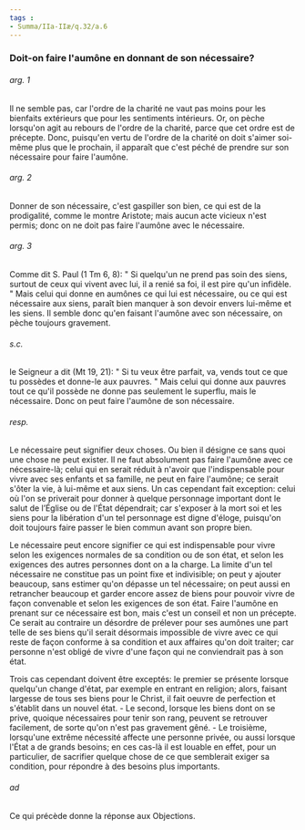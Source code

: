 ```yaml
---
tags : 
- Summa/IIa-IIæ/q.32/a.6
---
```


### Doit-on faire l'aumône en donnant de son nécessaire?

###### arg. 1
Il ne semble pas, car l'ordre de la charité ne vaut pas moins pour les bienfaits extérieurs que pour les sentiments intérieurs. Or, on pèche lorsqu'on agit au rebours de l'ordre de la charité, parce que cet ordre est de précepte. Donc, puisqu'en vertu de l'ordre de la charité on doit s'aimer soi-même plus que le prochain, il apparaît que c'est péché de prendre sur son nécessaire pour faire l'aumône. 

###### arg. 2
Donner de son nécessaire, c'est gaspiller son bien, ce qui est de la prodigalité, comme le montre Aristote; mais aucun acte vicieux n'est permis; donc on ne doit pas faire l'aumône avec le nécessaire. 

###### arg. 3
Comme dit S. Paul (1 Tm 6, 8): " Si quelqu'un ne prend pas soin des siens, surtout de ceux qui vivent avec lui, il a renié sa foi, il est pire qu'un infidèle. " Mais celui qui donne en aumônes ce qui lui est nécessaire, ou ce qui est nécessaire aux siens, paraît bien manquer à son devoir envers lui-même et les siens. Il semble donc qu'en faisant l'aumône avec son nécessaire, on pèche toujours gravement. 

###### s.c.
le Seigneur a dit (Mt 19, 21): " Si tu veux être parfait, va, vends tout ce que tu possèdes et donne-le aux pauvres. " Mais celui qui donne aux pauvres tout ce qu'il possède ne donne pas seulement le superflu, mais le nécessaire. Donc on peut faire l'aumône de son nécessaire. 

###### resp.
Le nécessaire peut signifier deux choses. Ou bien il désigne ce sans quoi une chose ne peut exister. Il ne faut absolument pas faire l'aumône avec ce nécessaire-là; celui qui en serait réduit à n'avoir que l'indispensable pour vivre avec ses enfants et sa famille, ne peut en faire l'aumône; ce serait s'ôter la vie, à lui-même et aux siens. Un cas cependant fait exception: celui où l'on se priverait pour donner à quelque personnage important dont le salut de l’Église ou de l'État dépendrait; car s'exposer à la mort soi et les siens pour la libération d'un tel personnage est digne d'éloge, puisqu'on doit toujours faire passer le bien commun avant son propre bien. 

Le nécessaire peut encore signifier ce qui est indispensable pour vivre selon les exigences normales de sa condition ou de son état, et selon les exigences des autres personnes dont on a la charge. La limite d'un tel nécessaire ne constitue pas un point fixe et indivisible; on peut y ajouter beaucoup, sans estimer qu'on dépasse un tel nécessaire; on peut aussi en retrancher beaucoup et garder encore assez de biens pour pouvoir vivre de façon convenable et selon les exigences de son état. Faire l'aumône en prenant sur ce nécessaire est bon, mais c'est un conseil et non un précepte. Ce serait au contraire un désordre de prélever pour ses aumônes une part telle de ses biens qu'il serait désormais impossible de vivre avec ce qui reste de façon conforme à sa condition et aux affaires qu'on doit traiter; car personne n'est obligé de vivre d'une façon qui ne conviendrait pas à son état. 

Trois cas cependant doivent être exceptés: le premier se présente lorsque quelqu'un change d'état, par exemple en entrant en religion; alors, faisant largesse de tous ses biens pour le Christ, il fait oeuvre de perfection et s'établit dans un nouvel état. - Le second, lorsque les biens dont on se prive, quoique nécessaires pour tenir son rang, peuvent se retrouver facilement, de sorte qu'on n'est pas gravement gêné. - Le troisième, lorsqu'une extrême nécessité affecte une personne privée, ou aussi lorsque l'État a de grands besoins; en ces cas-là il est louable en effet, pour un particulier, de sacrifier quelque chose de ce que semblerait exiger sa condition, pour répondre à des besoins plus importants. 

###### ad 
Ce qui précède donne la réponse aux Objections. 


